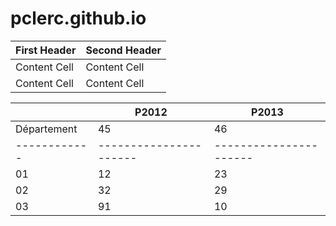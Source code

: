 # pclerc.github.io

| First Header  | Second Header |
| ------------- | ------------- |
| Content Cell  | Content Cell  |
| Content Cell  | Content Cell  |

|              | P2012                  | P2013                  |
| ------------ | ---------------------- | ---------------------- |
| Département  | 45 | 46 | 47 | 48 | 49 | 45 | 46 | 47 | 48 | 49 |
| ------------ | ---------------------- | ---------------------- |
|      01      | 12 | 23 | 33 | 93 | 11 | 12 | 39 | 23 | 92 | 83 |
|      02      | 32 | 29 | 43 | 93 | 29 | 32 | 46 | 21 | 74 | 74 |
|      03      | 91 | 10 | 21 | 92 | 39 | 43 | 32 | 22 | 93 | 10 |

